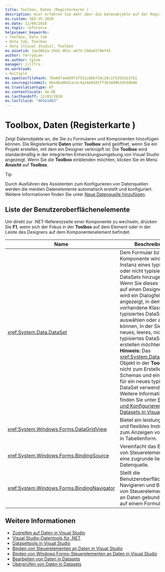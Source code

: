 ```yaml
---
title: Toolbox, Daten (Registerkarte )
description: Hier erfahren Sie mehr über die Datenobjekte auf der Registerkarte „Daten“ im Fenster „Toolbox“.
ms.custom: SEO-VS-2020
ms.date: 11/04/2016
ms.topic: reference
helpviewer_keywords:
- Toolbox, Data tab
- Data tab, Toolbox
- data [Visual Studio], Toolbox
ms.assetid: 2ae38b2a-29d2-461c-a67d-29dad274bf45
author: TerryGLee
ms.author: tglee
manager: jillfra
ms.workload:
- multiple
ms.openlocfilehash: 78a697ae8d9f3f551c8bb734c28c1f53551b1f81
ms.sourcegitcommit: bbed6a0b41ac4c4a24e8581ff3b34d96345ddb00
ms.translationtype: HT
ms.contentlocale: de-DE
ms.lasthandoff: 12/03/2020
ms.locfileid: "96561083"
---
```

# <a name="toolbox-data-tab"></a>Toolbox, Daten (Registerkarte )

Zeigt Datenobjekte an, die Sie zu Formularen und Komponenten hinzufügen können. Die Registerkarte **Daten** unter **Toolbox** wird geöffnet, wenn Sie ein Projekt erstellen, mit dem ein Designer verknüpft ist. Die **Toolbox** wird standardmäßig in der integrierten Entwicklungsumgebung von Visual Studio angezeigt. Wenn Sie die **Toolbox** einblenden möchten, klicken Sie im Menü **Ansicht** auf **Toolbox**.

> [!TIP]
> Durch Ausführen des Assistenten zum Konfigurieren von Datenquellen werden die meisten Datenelemente automatisch erstellt und konfiguriert. Weitere Informationen finden Sie unter [Neue Datenquelle hinzufügen](../../data-tools/add-new-data-sources.md).

## <a name="ui-element-list"></a>Liste der Benutzeroberflächenelemente

Um direkt zur .NET-Referenzseite einer Komponente zu wechseln, drücken Sie **F1**, wenn sich der Fokus in der **Toolbox** auf dem Element oder in der Leiste des Designers auf dem Komponentenelement befindet.

|Name|Beschreibung|
|----------|-----------------|
|<xref:System.Data.DataSet>|Dem Formular bzw. der Komponente wird eine Instanz eines typisierten oder nicht typisierten DataSets hinzugefügt. Wenn Sie dieses Objekt auf einen Designer ziehen, wird ein Dialogfeld angezeigt, in dem Sie eine vorhandene Klasse für ein typisiertes DataSet auswählen oder angeben können, in der Sie ein neues, leeres, nicht typisiertes DataSet erstellen möchten. **Hinweis:** Das <xref:System.Data.DataSet>-Objekt in der **Toolbox** wird nicht zum Erstellen eines Schemas und einer Klasse für ein neues typisiertes DataSet verwendet. Weitere Informationen finden Sie unter [Erstellen und Konfigurieren von Datasets in Visual Studio](../../data-tools/create-and-configure-datasets-in-visual-studio.md).|
|<xref:System.Windows.Forms.DataGridView>|Bietet ein leistungsstarkes und flexibles Instrument zum Anzeigen von Daten in Tabellenform.|
|<xref:System.Windows.Forms.BindingSource>|Vereinfacht das Binden von Steuerelementen an eine zugrunde liegende Datenquelle.|
|<xref:System.Windows.Forms.BindingNavigator>|Stellt die Benutzeroberfläche zum Navigieren und Bearbeiten von Steuerelementen, die an Daten gebunden sind, auf einem Formular dar.|

## <a name="see-also"></a>Weitere Informationen

- [Zugreifen auf Daten in Visual Studio](../../data-tools/accessing-data-in-visual-studio.md)
- [Visual Studio-Datentools für .NET](../../data-tools/visual-studio-data-tools-for-dotnet.md)
- [Datasettools in Visual Studio](../../data-tools/dataset-tools-in-visual-studio.md)
- [Binden von Steuerelementen an Daten in Visual Studio](../../data-tools/bind-controls-to-data-in-visual-studio.md)
- [Binden von Windows Forms-Steuerelementen an Daten in Visual Studio](../../data-tools/bind-windows-forms-controls-to-data-in-visual-studio.md)
- [Bearbeiten von Daten in Datasets](../../data-tools/edit-data-in-datasets.md)
- [Überprüfen von Daten in Datasets](../../data-tools/validate-data-in-datasets.md)
